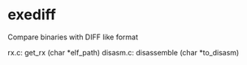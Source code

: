 # exediff
Compare binaries with DIFF like format

rx.c: get_rx (char *elf_path)
disasm.c: disassemble (char *to_disasm)
